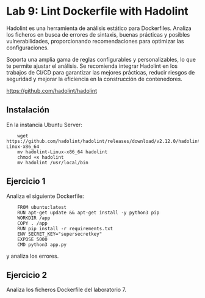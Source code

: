 # Lab 9: Lint Dockerfile with Hadolint

Hadolint es una herramienta de análisis estático para Dockerfiles. Analiza los ficheros en busca de errores de sintaxis, buenas prácticas y posibles vulnerabilidades, proporcionando recomendaciones para optimizar las configuraciones. 

Soporta una amplia gama de reglas configurables y personalizables, lo que te permite ajustar el análisis. Se recomienda integrar Hadolint en los trabajos de CI/CD para garantizar las mejores prácticas, reducir riesgos de seguridad y mejorar la eficiencia en la construcción de contenedores.

https://github.com/hadolint/hadolint

## Instalación 

En la instancia Ubuntu Server:

        wget https://github.com/hadolint/hadolint/releases/download/v2.12.0/hadolint-Linux-x86_64
        mv hadolint-Linux-x86_64 hadolint
        chmod +x hadolint
        mv hadolint /usr/local/bin

## Ejercicio 1

Analiza el siguiente Dockerfile:

        FROM ubuntu:latest
        RUN apt-get update && apt-get install -y python3 pip
        WORKDIR /app
        COPY . /app
        RUN pip install -r requirements.txt
        ENV SECRET_KEY="supersecretkey"
        EXPOSE 5000
        CMD python3 app.py

y analiza los errores.

## Ejercicio 2

Analiza los ficheros Dockerfile del laboratorio 7.